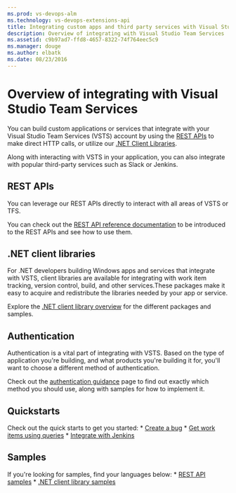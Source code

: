 ```yaml
---
ms.prod: vs-devops-alm
ms.technology: vs-devops-extensions-api
title: Integrating custom apps and third party services with Visual Studio Team Services and Team Foundation Server
description: Overview of integrating with Visual Studio Team Services
ms.assetid: c9b97ad7-ffd8-4657-8322-74f764eec5c9
ms.manager: douge
ms.author: elbatk
ms.date: 08/23/2016
---
```


# Overview of integrating with Visual Studio Team Services

You can build custom applications or services that integrate with your Visual Studio Team Services (VSTS) account by using the [REST APIs](#rest-apis) to make direct HTTP calls, or utilize our [.NET Client Libraries](#.net-client-libraries).

Along with interacting with VSTS in your application, you can also integrate with popular third-party services such as Slack or Jenkins.

<a name ="customApps"/>

## REST APIs
You can leverage our REST APIs directly to interact with all areas of VSTS or TFS.

You can check out the [REST API reference documentation](https://review.docs.microsoft.com/en-us/rest/api/vsts/?branch=master) to be introduced to the REST APIs and see how to use them.

## .NET client libraries
For .NET developers building Windows apps and services that integrate with VSTS, client libraries are available for integrating with work item tracking, version control, build, and other services.These packages make it easy to acquire and redistribute the libraries needed by your app or service.

Explore the [.NET client library overview](./get-started/client-libraries/dotnet.md) for the different packages and samples.

## Authentication
Authentication is a vital part of integrating with VSTS. Based on the type of application you're building, and what products you're building it for, you'll want to choose a different method of authentication.

Check out the [authentication guidance](./get-started/authentication/authentication-guidance.md) page to find out exactly which method you should use, along with samples for how to implement it.


## Quickstarts
Check out the quick starts to get you started:
    * [Create a bug](./quickstarts/create-bug-dotnet.md)
    * [Get work items using queries](./quickstarts/work-item-quickstart.md)
    * [Integrate with Jenkins](./quickstarts/jenkins-integrate-quickstart.md)


## Samples
If you're looking for samples, find your languages below:
    * [REST API samples](./get-started/rest/samples.md)
    * [.NET client library samples](./get-started/client-libraries/samples.md)




